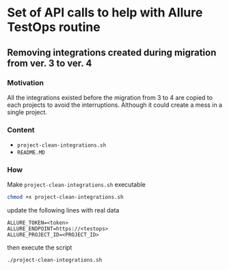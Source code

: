# Set of API calls to help with Allure TestOps routine

## Removing integrations created during migration from ver. 3 to ver. 4

### Motivation

All the integrations existed before the migration from 3 to 4 are copied to each projects to avoid the interruptions. Although it could create a mess in a single project.

### Content

- `project-clean-integrations.sh`
- `README.MD`

### How

Make `project-clean-integrations.sh` executable

```bash
chmod +x project-clean-integrations.sh
```

update the following lines with real data

```shell
ALLURE_TOKEN=<token>
ALLURE_ENDPOINT=https://<testops>
ALLURE_PROJECT_ID=<PROJECT_ID>
```

then execute the script

```bash
./project-clean-integrations.sh
```
